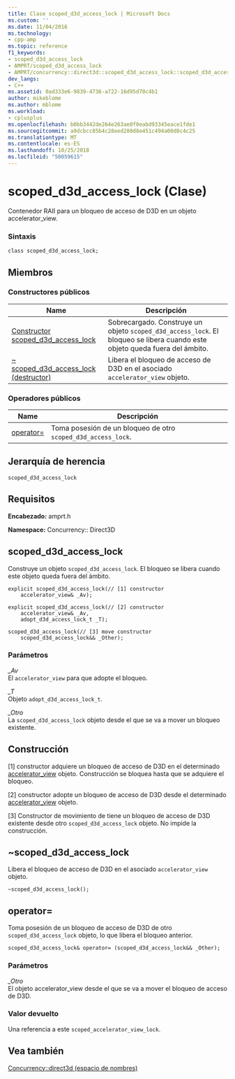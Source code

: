 ```yaml
---
title: Clase scoped_d3d_access_lock | Microsoft Docs
ms.custom: ''
ms.date: 11/04/2016
ms.technology:
- cpp-amp
ms.topic: reference
f1_keywords:
- scoped_d3d_access_lock
- AMPRT/scoped_d3d_access_lock
- AMPRT/concurrency::direct3d::scoped_d3d_access_lock::scoped_d3d_access_lock
dev_langs:
- C++
ms.assetid: 0ad333e6-9839-4736-a722-16d95d70c4b1
author: mikeblome
ms.author: mblome
ms.workload:
- cplusplus
ms.openlocfilehash: b0bb3442de264e263ae0f0eabd93345eace1fde1
ms.sourcegitcommit: a9dcbcc85b4c28eed280d8e451c494a00d8c4c25
ms.translationtype: MT
ms.contentlocale: es-ES
ms.lasthandoff: 10/25/2018
ms.locfileid: "50059615"
---
```

# <a name="scopedd3daccesslock-class"></a>scoped_d3d_access_lock (Clase)

Contenedor RAII para un bloqueo de acceso de D3D en un objeto accelerator_view.

### <a name="syntax"></a>Sintaxis

```
class scoped_d3d_access_lock;
```

## <a name="members"></a>Miembros

### <a name="public-constructors"></a>Constructores públicos

|Name|Descripción|
|----------|-----------------|
|[Constructor scoped_d3d_access_lock](#ctor)|Sobrecargado. Construye un objeto `scoped_d3d_access_lock`. El bloqueo se libera cuando este objeto queda fuera del ámbito.|
|[~ scoped_d3d_access_lock (destructor)](#dtor)|Libera el bloqueo de acceso de D3D en el asociado `accelerator_view` objeto.|

### <a name="public-operators"></a>Operadores públicos

|Name|Descripción|
|----------|-----------------|
|[operator=](#operator_eq)|Toma posesión de un bloqueo de otro `scoped_d3d_access_lock`.|

## <a name="inheritance-hierarchy"></a>Jerarquía de herencia

`scoped_d3d_access_lock`

## <a name="requirements"></a>Requisitos

**Encabezado:** amprt.h

**Namespace:** Concurrency:: Direct3D

##  <a name="ctor"></a> scoped_d3d_access_lock

Construye un objeto `scoped_d3d_access_lock`. El bloqueo se libera cuando este objeto queda fuera del ámbito.

```
explicit scoped_d3d_access_lock(// [1] constructor
    accelerator_view& _Av);

explicit scoped_d3d_access_lock(// [2] constructor
    accelerator_view& _Av,
    adopt_d3d_access_lock_t _T);

scoped_d3d_access_lock(// [3] move constructor
    scoped_d3d_access_lock&& _Other);
```

### <a name="parameters"></a>Parámetros

*_Av*<br/>
El `accelerator_view` para que adopte el bloqueo.

*_T*<br/>
Objeto `adopt_d3d_access_lock_t`.

*_Otro*<br/>
La `scoped_d3d_access_lock` objeto desde el que se va a mover un bloqueo existente.

## <a name="construction"></a>Construcción

[1] constructor adquiere un bloqueo de acceso de D3D en el determinado [accelerator_view](accelerator-view-class.md) objeto. Construcción se bloquea hasta que se adquiere el bloqueo.

[2] constructor adopte un bloqueo de acceso de D3D desde el determinado [accelerator_view](accelerator-view-class.md) objeto.

[3] Constructor de movimiento de tiene un bloqueo de acceso de D3D existente desde otro `scoped_d3d_access_lock` objeto. No impide la construcción.

##  <a name="dtor"></a> ~scoped_d3d_access_lock

Libera el bloqueo de acceso de D3D en el asociado `accelerator_view` objeto.

```
~scoped_d3d_access_lock();
```

## <a name="operator_eq"></a> operator=

Toma posesión de un bloqueo de acceso de D3D de otro `scoped_d3d_access_lock` objeto, lo que libera el bloqueo anterior.

```
scoped_d3d_access_lock& operator= (scoped_d3d_access_lock&& _Other);
```

### <a name="parameters"></a>Parámetros

*_Otro*<br/>
El objeto accelerator_view desde el que se va a mover el bloqueo de acceso de D3D.

### <a name="return-value"></a>Valor devuelto

Una referencia a este `scoped_accelerator_view_lock`.

## <a name="see-also"></a>Vea también

[Concurrency::direct3d (espacio de nombres)](concurrency-direct3d-namespace.md)
